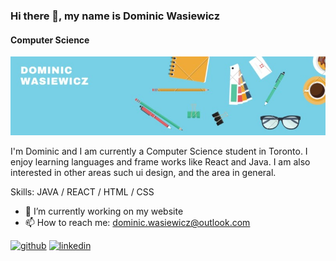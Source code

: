 ### Hi there 👋, my name is Dominic Wasiewicz
#### Computer Science 
![Computer Science ](https://github.com/DominicWasiewicz/DominicWasiewicz/blob/main/Banner.jpg)

I'm Dominic and I am currently a Computer Science student in Toronto. I enjoy learning languages and frame works like React and Java. I am also interested in other areas such ui design, and the area in general.

Skills: JAVA / REACT / HTML / CSS

- 🔭 I’m currently working on my website 
- 📫 How to reach me: dominic.wasiewicz@outlook.com 


[<img src='https://cdn.jsdelivr.net/npm/simple-icons@3.0.1/icons/github.svg' alt='github' height='40'>](https://github.com/dominicwasiewicz)  [<img src='https://cdn.jsdelivr.net/npm/simple-icons@3.0.1/icons/linkedin.svg' alt='linkedin' height='40'>](https://www.linkedin.com/in/www.linkedin.com/in/dominic-wasiewicz/)  

